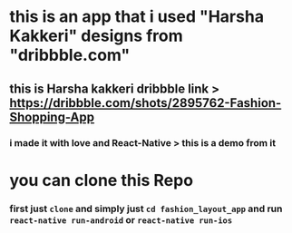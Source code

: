 this is an app that i used "Harsha Kakkeri" designs from "dribbble.com" 
=========================================================================================================
## this is Harsha kakkeri dribbble link > https://dribbble.com/shots/2895762-Fashion-Shopping-App


### i made it with love and React-Native > this is a demo from it 



you can clone this Repo
==========================================================================================================

### first just `clone` and simply just `cd fashion_layout_app` and run `react-native run-android` or `react-native run-ios` 